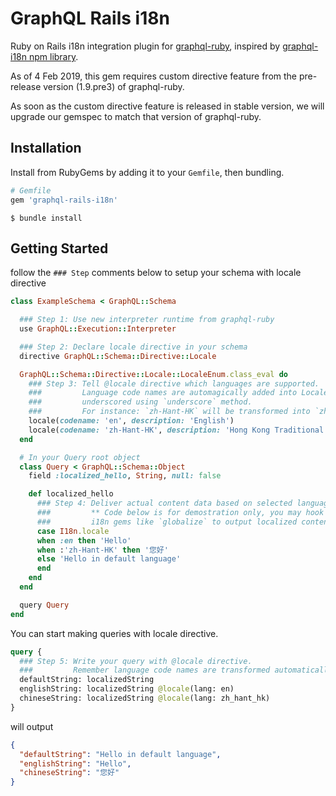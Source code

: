 # GraphQL Rails i18n

Ruby on Rails i18n integration plugin for [graphql-ruby](https://github.com/rmosolgo/graphql-ruby), inspired by [graphql-i18n npm library](https://github.com/Canner/graphql-i18n).

As of 4 Feb 2019, this gem requires custom directive feature from the pre-release version (1.9.pre3) of graphql-ruby.

As soon as the custom directive feature is released in stable version, we will upgrade our gemspec to match that version of graphql-ruby.

## Installation

Install from RubyGems by adding it to your `Gemfile`, then bundling.

```ruby
# Gemfile
gem 'graphql-rails-i18n'
```

```
$ bundle install
```

## Getting Started

follow the `### Step` comments below to setup your schema with locale directive

```ruby
class ExampleSchema < GraphQL::Schema

  ### Step 1: Use new interpreter runtime from graphql-ruby
  use GraphQL::Execution::Interpreter

  ### Step 2: Declare locale directive in your schema
  directive GraphQL::Schema::Directive::Locale

  GraphQL::Schema::Directive::Locale::LocaleEnum.class_eval do
    ### Step 3: Tell @locale directive which languages are supported.
    ###         Language code names are automagically added into LocaleEnum and
    ###         underscored using `underscore` method.
    ###         For instance: `zh-Hant-HK` will be transformed into `zh_hant_hk`.
    locale(codename: 'en', description: 'English')
    locale(codename: 'zh-Hant-HK', description: 'Hong Kong Traditional Chinese')
  end

  # In your Query root object
  class Query < GraphQL::Schema::Object
    field :localized_hello, String, null: false

    def localized_hello
      ### Step 4: Deliver actual content data based on selected language
      ###         ** Code below is for demostration only, you may hook up some
      ###         i18n gems like `globalize` to output localized content.
      case I18n.locale
      when :en then 'Hello'
      when :'zh-Hant-HK' then '您好'
      else 'Hello in default language'
      end
    end
  end

  query Query
end
```

You can start making queries with locale directive.

```GraphQL
query {
  ### Step 5: Write your query with @locale directive.
  ###         Remember language code names are transformed automatically to underscore format.
  defaultString: localizedString
  englishString: localizedString @locale(lang: en)
  chineseString: localizedString @locale(lang: zh_hant_hk)
}
```
will output

```json
{
  "defaultString": "Hello in default language",
  "englishString": "Hello",
  "chineseString": "您好"
}
```
